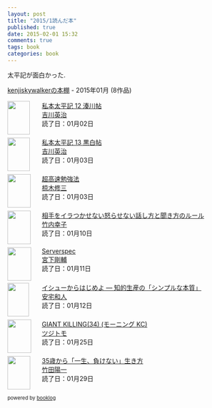 ```yaml
---
layout: post
title: "2015/1読んだ本"
published: true
date: 2015-02-01 15:32
comments: true
tags: book
categories: book
---
```


太平記が面白かった.

<div style="margin-bottom:15px;"><a href="http://booklog.jp/users/kenjiskywalker" target="_blank">kenjiskywalkerの本棚</a> - 2015年01月 (8作品)</div><div style="margin-bottom:5px;"><div style="width:75px;height:75px;float:left;margin-right:2px;"><a href="http://booklog.jp/item/1/B00G3R6Q3Y" target="_blank"><img src="http://ecx.images-amazon.com/images/I/51zPI%2B%2Bq2%2BL._SL75_.jpg" width="50" height="75" alt="" /></a></div><div><a href="http://booklog.jp/item/1/B00G3R6Q3Y" target="_blank">私本太平記 12 湊川帖</a><br /><a href="http://booklog.jp/author/%E5%90%89%E5%B7%9D%E8%8B%B1%E6%B2%BB" target="_blank">吉川英治</a><br />読了日：01月02日<br /></div><br style="clear:both;" /></div><div style="margin-bottom:5px;"><div style="width:75px;height:75px;float:left;margin-right:2px;"><a href="http://booklog.jp/item/1/B00G3R8G78" target="_blank"><img src="http://ecx.images-amazon.com/images/I/51Ep36mVdtL._SL75_.jpg" width="50" height="75" alt="" /></a></div><div><a href="http://booklog.jp/item/1/B00G3R8G78" target="_blank">私本太平記 13 黒白帖</a><br /><a href="http://booklog.jp/author/%E5%90%89%E5%B7%9D%E8%8B%B1%E6%B2%BB" target="_blank">吉川英治</a><br />読了日：01月03日<br /></div><br style="clear:both;" /></div><div style="margin-bottom:5px;"><div style="width:75px;height:75px;float:left;margin-right:2px;"><a href="http://booklog.jp/item/1/B00MUN15IQ" target="_blank"><img src="http://ecx.images-amazon.com/images/I/51X5dD2wvLL._SL75_.jpg" width="52" height="75" alt="" /></a></div><div><a href="http://booklog.jp/item/1/B00MUN15IQ" target="_blank">超高速勉強法</a><br /><a href="http://booklog.jp/author/%E6%A4%8B%E6%9C%A8%E4%BF%AE%E4%B8%89" target="_blank">椋木修三</a><br />読了日：01月03日<br /></div><br style="clear:both;" /></div><div style="margin-bottom:5px;"><div style="width:75px;height:75px;float:left;margin-right:2px;"><a href="http://booklog.jp/item/1/B00L0WYS50" target="_blank"><img src="http://ecx.images-amazon.com/images/I/41XI1PP4cHL._SL75_.jpg" width="52" height="75" alt="" /></a></div><div><a href="http://booklog.jp/item/1/B00L0WYS50" target="_blank">相手をイラつかせない怒らせない話し方と聞き方のルール</a><br /><a href="http://booklog.jp/author/%E7%AB%B9%E5%86%85%E5%B9%B8%E5%AD%90" target="_blank">竹内幸子</a><br />読了日：01月10日<br /></div><br style="clear:both;" /></div><div style="margin-bottom:5px;"><div style="width:75px;height:75px;float:left;margin-right:2px;"><a href="http://booklog.jp/item/1/4873117097" target="_blank"><img src="http://ecx.images-amazon.com/images/I/51P6qVOPALL._SL75_.jpg" width="53" height="75" alt="" /></a></div><div><a href="http://booklog.jp/item/1/4873117097" target="_blank">Serverspec</a><br /><a href="http://booklog.jp/author/%E5%AE%AE%E4%B8%8B%E5%89%9B%E8%BC%94" target="_blank">宮下剛輔</a><br />読了日：01月11日<br /></div><br style="clear:both;" /></div><div style="margin-bottom:5px;"><div style="width:75px;height:75px;float:left;margin-right:2px;"><a href="http://booklog.jp/item/1/B00MTL340G" target="_blank"><img src="http://ecx.images-amazon.com/images/I/51-lWx66ITL._SL75_.jpg" width="48" height="75" alt="" /></a></div><div><a href="http://booklog.jp/item/1/B00MTL340G" target="_blank">イシューからはじめよ ― 知的生産の「シンプルな本質」</a><br /><a href="http://booklog.jp/author/%E5%AE%89%E5%AE%85%E5%92%8C%E4%BA%BA" target="_blank">安宅和人</a><br />読了日：01月12日<br /></div><br style="clear:both;" /></div><div style="margin-bottom:5px;"><div style="width:75px;height:75px;float:left;margin-right:2px;"><a href="http://booklog.jp/item/1/4063884163" target="_blank"><img src="http://ecx.images-amazon.com/images/I/615G5PMrhkL._SL75_.jpg" width="53" height="75" alt="" /></a></div><div><a href="http://booklog.jp/item/1/4063884163" target="_blank">GIANT KILLING(34) (モーニング KC)</a><br /><a href="http://booklog.jp/author/%E3%83%84%E3%82%B8%E3%83%88%E3%83%A2" target="_blank">ツジトモ</a><br />読了日：01月25日<br /></div><br style="clear:both;" /></div><div style="margin-bottom:5px;"><div style="width:75px;height:75px;float:left;margin-right:2px;"><a href="http://booklog.jp/item/1/B00LNBVVX0" target="_blank"><img src="http://ecx.images-amazon.com/images/I/41%2BjUZcmLmL._SL75_.jpg" width="51" height="75" alt="" /></a></div><div><a href="http://booklog.jp/item/1/B00LNBVVX0" target="_blank">35歳から「一生、負けない」生き方</a><br /><a href="http://booklog.jp/author/%E7%AB%B9%E7%94%B0%E9%99%BD%E4%B8%80" target="_blank">竹田陽一</a><br />読了日：01月29日<br /></div><br style="clear:both;" /></div><div style="margin:10px 0;font-size:80%;">powered by <a href="http://booklog.jp" target="_blank">booklog</a></div>

